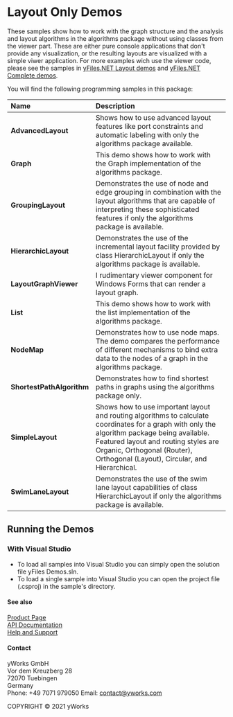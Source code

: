 
# Layout Only Demos
These samples show how to work with the graph structure and the analysis and layout algorithms in the algorithms package without using classes from the viewer part. These are either pure console applications that don't provide any visualization, or the resulting layouts are visualized with a simple viwer application. For more examples wich use the viewer code, please see the samples in [yFiles.NET Layout demos](../Layout) and [yFiles.NET Complete demos](../Complete). 

You will find the following programming samples in this package: 


| Name | Description 
|:---|:---
|**AdvancedLayout** | Shows how to use advanced layout features like port constraints and automatic labeling with only the algorithms package available. 
|**Graph** | This demo shows how to work with the Graph implementation of the algorithms package. 
|**GroupingLayout** | Demonstrates the use of node and edge grouping in combination with the layout algorithms that are capable of interpreting these sophisticated features if only the algorithms package is available. 
|**HierarchicLayout** | Demonstrates the use of the incremental layout facility provided by class HierarchicLayout if only the algorithms package is available. 
|**LayoutGraphViewer** | I rudimentary viewer component for Windows Forms that can render a layout graph. 
|**List** | This demo shows how to work with the list implementation of the algorithms package. 
|**NodeMap** | Demonstrates how to use node maps. The demo compares the performance of different mechanisms to bind extra data to the nodes of a graph in the algorithms package. 
|**ShortestPathAlgorithm** | Demonstrates how to find shortest paths in graphs using the algorithms package only. 
|**SimpleLayout** | Shows how to use important layout and routing algorithms to calculate coordinates for a graph with only the algorithm package being available. Featured layout and routing styles are Organic, Orthogonal (Router), Orthogonal (Layout), Circular, and Hierarchical. 
|**SwimLaneLayout** | Demonstrates the use of the swim lane layout capabilities of class HierarchicLayout if only the algorithms package is available. 

## Running the Demos

### With Visual Studio

* To load all samples into Visual Studio you can simply open the solution file yFiles Demos.sln. 
* To load a single sample into Visual Studio you can open the project file (.csproj) in the sample's directory. 




#### See also
[Product Page](https://www.yworks.com/products/yfiles.net)  
[API Documentation](https://docs.yworks.com/yfiles.net/Index.html)    
[Help and Support](https://www.yworks.com/products/yfiles/support)


#### Contact
yWorks GmbH  
Vor dem Kreuzberg 28  
72070 Tuebingen  
Germany  
Phone: +49 7071 979050
Email: contact@yworks.com

COPYRIGHT &#x00A9; 2021 yWorks   


